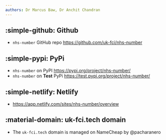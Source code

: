 ```yaml
---
authors: Dr Marcus Baw, Dr Anchit Chandran
---
```


## :simple-github: Github 

- `nhs-number` GitHub repo <https://github.com/uk-fci/nhs-number>

## :simple-pypi: PyPi

- `nhs-number` on PyPI <https://pypi.org/project/nhs-number/>
- `nhs-number` on **Test** PyPi <https://test.pypi.org/project/nhs-number/>

## :simple-netlify: Netlify

- <https://app.netlify.com/sites/nhs-number/overview>

## :material-domain: uk-fci.tech domain

- The `uk-fci.tech` domain is managed on NameCheap by @pacharanero
